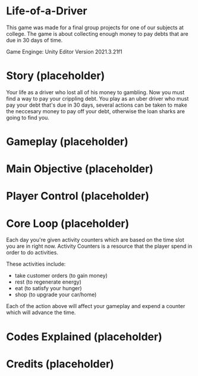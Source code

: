 # Life-of-a-Driver

This game was made for a final group projects for one of our subjects at college. The game is about collecting enough money to pay debts that are due in 30 days of time.

Game Enginge: Unity Editor Version 2021.3.21f1

# Story (placeholder)

Your life as a driver who lost all of his money to gambling. Now you must find a way to pay your crippling debt. You play as an uber driver who must pay your debt that's due in 30 days, several actions can be taken to make the neccesary money to pay off your debt, otherwise the loan sharks are going to find you. 

# Gameplay (placeholder)
# Main Objective (placeholder) 
# Player Control (placeholder)
# Core Loop (placeholder)

Each day you're given activity counters which are based on the time slot you are in right now. Activity Counters is a resource that the player spend in order to do activities. 

These activities include:
- take customer orders (to gain money)
- rest (to regenerate energy)
- eat (to satisfy your hunger)
- shop (to upgrade your car/home)
  
Each of the action above will affect your gameplay and expend a counter which will advance the time.

# Codes Explained (placeholder)
# Credits (placeholder)
